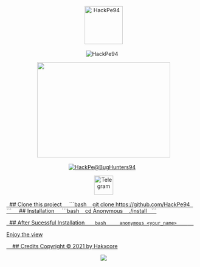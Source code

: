 <p align="center">
  <a><img title="HackPe94"src="https://encrypted-tbn0.gstatic.com/images?q=tbn:ANd9GcQsfwZZp-CXrMsxOnT3Syhe82pQw6mRRx71dg&usqp=CAU" width="100" heigth="60"></a>
<p align="center">
<a><img title="HackPe94"
</p>
<p align="center">
  <img src="https://encrypted-tbn0.gstatic.com/images?q=tbn:ANd9GcS37HxXbwOnt7XG02T_uO9BTqv-ptbAvSoezA&usqp=CAU" width="350" height="250"/>
</p>
<p align="center">
<a href="#"><img title="HackPe@BugHunters94" src="https://img.shields.io/badge/-%20ANONYMOUS-green%3FcolorA%3D%2523ff0000%26colorB%3D%2523017e40"></a>
</p>
<p align="center">
  <a href="https://telegram.org/dl"><img title="Telegram" src="https://simpleicons.org/icons/telegram.svg" width="50" height="50"></a>
</p>
<p align="center">
<a href="https://github.com/hakxcore/followers">
</p>
  
## Clone this project
  
  ```bash
   git clone https://github.com/HackPe94
  ```
  
  ## Installation
  
  ```bash
   cd Anonymous
   ./install
  ``` 

  ## After Sucessful Installation
   
   ```bash
    anonymous <your_name>
   ```
  
  <p>Enjoy the view</p>
  
  ## Credits
Copyright © 2021 by <a href="https://github.com/hakxcore">Hakxcore</a>
  
  
<p align="center">
  <img src="https://profile-counter.glitch.me/Anonymous/count.svg" />
</p>
